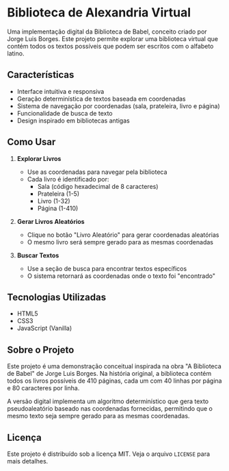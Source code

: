 # Biblioteca de Alexandria Virtual

Uma implementação digital da Biblioteca de Babel, conceito criado por Jorge Luis Borges. Este projeto permite explorar uma biblioteca virtual que contém todos os textos possíveis que podem ser escritos com o alfabeto latino.

## Características

- Interface intuitiva e responsiva
- Geração determinística de textos baseada em coordenadas
- Sistema de navegação por coordenadas (sala, prateleira, livro e página)
- Funcionalidade de busca de texto
- Design inspirado em bibliotecas antigas

## Como Usar

1. **Explorar Livros**
   - Use as coordenadas para navegar pela biblioteca
   - Cada livro é identificado por:
     - Sala (código hexadecimal de 8 caracteres)
     - Prateleira (1-5)
     - Livro (1-32)
     - Página (1-410)

2. **Gerar Livros Aleatórios**
   - Clique no botão "Livro Aleatório" para gerar coordenadas aleatórias
   - O mesmo livro será sempre gerado para as mesmas coordenadas

3. **Buscar Textos**
   - Use a seção de busca para encontrar textos específicos
   - O sistema retornará as coordenadas onde o texto foi "encontrado"

## Tecnologias Utilizadas

- HTML5
- CSS3
- JavaScript (Vanilla)

## Sobre o Projeto

Este projeto é uma demonstração conceitual inspirada na obra "A Biblioteca de Babel" de Jorge Luis Borges. Na história original, a biblioteca contém todos os livros possíveis de 410 páginas, cada um com 40 linhas por página e 80 caracteres por linha.

A versão digital implementa um algoritmo determinístico que gera texto pseudoaleatório baseado nas coordenadas fornecidas, permitindo que o mesmo texto seja sempre gerado para as mesmas coordenadas.

## Licença

Este projeto é distribuído sob a licença MIT. Veja o arquivo `LICENSE` para mais detalhes. 